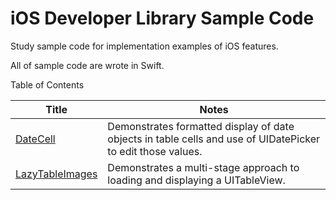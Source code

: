 # iOS Developer Library Sample Code

Study sample code for implementation examples of iOS features.

All of sample code are wrote in Swift.

Table of Contents

| Title | Notes |
 ------ | ----- |
| [DateCell](https://github.com/CalvertYang/DateCell) | Demonstrates formatted display of date objects in table cells and use of UIDatePicker to edit those values. |
| [LazyTableImages](https://github.com/CalvertYang/LazyTableImages) | Demonstrates a multi-stage approach to loading and displaying a UITableView. |
